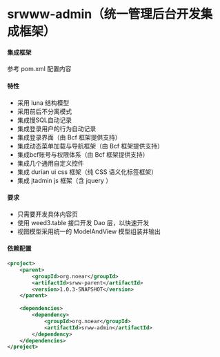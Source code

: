 
# srwww-admin（统一管理后台开发集成框架）

#### 集成框架

参考 pom.xml 配置内容

#### 特性

* 采用 luna 结构模型
* 采用前后不分离模式 
* 集成慢SQL自动记录
* 集成登录用户的行为自动记录  
* 集成登录界面（由 Bcf 框架提供支持）
* 集成动态菜单加载与导航框架（由 Bcf 框架提供支持）
* 集成bcf账号与权限体系（由 Bcf 框架提供支持）
* 集成几个通用自定义控件  
* 集成 durian ui css 框架（纯 CSS 语义化标签框架）
* 集成 jtadmin js 框架（含 jquery ）  

#### 要求

* 只需要开发具体内容页
* 使用 weed3.table 接口开发 Dao 层，以快速开发
* 视图模型采用统一的 ModelAndView 模型组装并输出

#### 依赖配置

```xml
<project>
    <parent>
        <groupId>org.noear</groupId>
        <artifactId>srww-parent</artifactId>
        <version>1.0.3-SNAPSHOT</version>
    </parent>
    
    <dependencies>
        <dependency>
            <groupId>org.noear</groupId>
            <artifactId>srww-admin</artifactId>
        </dependency>
    </dependencies>
</project>
```